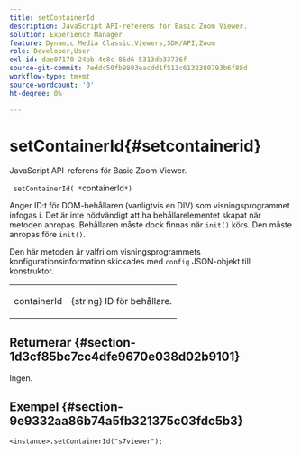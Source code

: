 ```yaml
---
title: setContainerId
description: JavaScript API-referens för Basic Zoom Viewer.
solution: Experience Manager
feature: Dynamic Media Classic,Viewers,SDK/API,Zoom
role: Developer,User
exl-id: dae07170-24bb-4e8c-86d6-5313db33736f
source-git-commit: 7eddc50fb9803eacdd1f513c6132380793b6f88d
workflow-type: tm+mt
source-wordcount: '0'
ht-degree: 0%

---
```


# setContainerId{#setcontainerid}

JavaScript API-referens för Basic Zoom Viewer.

` setContainerId( *`containerId`*)`

Anger ID:t för DOM-behållaren (vanligtvis en DIV) som visningsprogrammet infogas i. Det är inte nödvändigt att ha behållarelementet skapat när metoden anropas. Behållaren måste dock finnas när `init()` körs. Den måste anropas före `init()`.

Den här metoden är valfri om visningsprogrammets konfigurationsinformation skickades med `config` JSON-objekt till konstruktor.

<table id="table_896DFF34A68A403DB93A6D597461A573"> 
 <tbody> 
  <tr> 
   <td colname="col1"> <p> <span class="codeph"> <span class="varname"> containerId </span> </span> </p> </td> 
   <td colname="col2"> <p> <span class="codeph"> {string} </span> ID för behållare. </p> </td> 
  </tr> 
 </tbody> 
</table>

## Returnerar {#section-1d3cf85bc7cc4dfe9670e038d02b9101}

Ingen.

## Exempel {#section-9e9332aa86b74a5fb321375c03fdc5b3}

```
<instance>.setContainerId("s7viewer");
```

